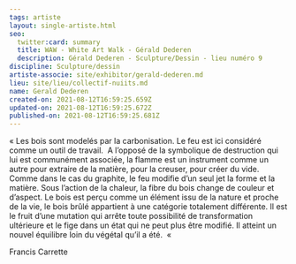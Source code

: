 ```yaml
---
tags: artiste
layout: single-artiste.html
seo:
  twitter:card: summary
  title: WAW - White Art Walk - Gérald Dederen
  description: Gérald Dederen - Sculpture/Dessin - lieu numéro 9
discipline: Sculpture/dessin
artiste-associe: site/exhibitor/gerald-dederen.md
lieu: site/lieu/collectif-nuiits.md
name: Gerald Dederen
created-on: 2021-08-12T16:59:25.659Z
updated-on: 2021-08-12T16:59:25.672Z
published-on: 2021-08-12T16:59:25.681Z
---
```

<!--StartFragment-->

« Les bois sont modelés par la carbonisation. Le feu est ici considéré comme un outil de travail.  A l’opposé de la symbolique de destruction qui lui est communément associée, la flamme est un instrument comme un autre pour extraire de la matière, pour la creuser, pour créer du vide. Comme dans le cas du graphite, le feu modifie d’un seul jet la forme et la matière. Sous l’action de la chaleur, la fibre du bois change de couleur et d’aspect. Le bois est perçu comme un élément issu de la nature et proche de la vie, le bois brûlé appartient à une catégorie totalement différente. Il est le fruit d’une mutation qui arrête toute possibilité de transformation ultérieure et le fige dans un état qui ne peut plus être modifié. Il atteint un nouvel équilibre loin du végétal qu’il a été.  « 

Francis Carrette



<!--EndFragment-->